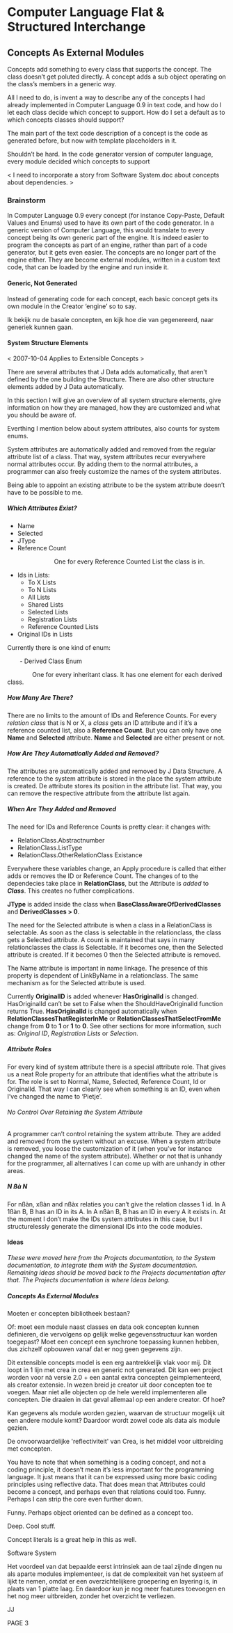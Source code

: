 ﻿Computer Language Flat & Structured Interchange
===============================================

## Concepts As External Modules

Concepts add something to every class that supports the concept. The class doesn’t get poluted directly. A concept adds a sub object operating on the class’s members in a generic way.

All I need to do, is invent a way to describe any of the concepts I had already implemented in Computer Language 0.9 in text code, and how do I let each class decide which concept to support. How do I set a default as to which concepts classes should support?

The main part of the text code description of a concept is the code as generated before, but now with template placeholders in it.

Shouldn’t be hard. In the code generator version of computer language, every module decided which concepts to support

< I need to incorporate a story from Software System.doc about concepts about dependencies. >

### Brainstorm

In Computer Language 0.9 every concept (for instance Copy-Paste, Default Values and Enums) used to have its own part of the code generator. In a generic version of Computer Language, this would translate to every concept being its own generic part of the engine. It is indeed easier to program the concepts as part of an engine, rather than part of a code generator, but it gets even easier. The concepts are no longer part of the engine either. They are become external modules, written in a custom text code, that can be loaded by the engine and run inside it.

#### Generic, Not Generated

Instead of generating code for each concept, each basic concept gets its own module in the Creator ‘engine’ so to say.

Ik bekijk nu de basale concepten, en kijk hoe die van gegenereerd, naar generiek kunnen gaan.

#### System Structure Elements

< 2007-10-04 Applies to Extensible Concepts >

There are several attributes that J Data adds automatically, that aren’t defined by the one building the Structure. There are also other structure elements added by J Data automatically.

In this section I will give an overview of all system structure elements, give information on how they are managed, how they are customized and what you should be aware of.

Everthing I mention below about system attributes, also counts for system enums.

System attributes are automatically added and removed from the regular attribute list of a class. That way, system attributes recur everywhere normal attributes occur. By adding them to the normal attributes, a programmer can also freely customize the names of the system attributes.

Being able to appoint an existing attribute to be the system attribute doesn’t have to be possible to me.

##### Which Attributes Exist?

- Name
- Selected
- JType
- Reference Count

`				`One for every Reference Counted List the class is in.

- Ids in Lists:
  - To X Lists
  - To N Lists
  - All Lists
  - Shared Lists
  - Selected Lists
  - Registration Lists
  - Reference Counted Lists
- Original IDs in Lists

Currently there is one kind of enum:

`    `- Derived Class Enum

`        `One for every inheritant class. It has one element for each derived class.

##### How Many Are There?

There are no limits to the amount of IDs and Reference Counts. For every *relation class* that is N or X, a *class* gets an ID attribute and if it’s a reference counted list, also a **Reference Count**. But you can only have one **Name** and **Selected** attribute. **Name** and **Selected** are either present or not.

##### How Are They Automatically Added and Removed?

The attributes are automatically added and removed by J Data Structure. A reference to the system attribute is stored in the place the system attribute is created. De attribute stores its position in the attribute list. That way, you can remove the respective attribute from the attribute list again.

##### When Are They Added and Removed

The need for IDs and Reference Counts is pretty clear: it changes with:

- RelationClass.Abstractnumber
- RelationClass.ListType
- RelationClass.OtherRelationClass Existance

Everywhere these variables change, an Apply procedure is called that either adds or removes the ID or Reference Count. The changes of to the dependecies take place in **RelationClass**, but the Attribute is *added* to ***Class***. This creates no futher complications.

**JType** is added inside the class when **BaseClassAwareOfDerivedClasses** and **DerivedClasses > 0**.

The need for the Selected attribute is when a class in a RelationClass is selectable. As soon as the class is selectable in the relationclass, the class gets a Selected attribute. A count is maintained that says in many relationclasses the class is Selectable. If it becomes one, then the Selected attribute is created. If it becomes 0 then the Selected attribute is removed.

The Name attribute is important in name linkage. The presence of this property is dependent of LinkByName in a relationclass. The same mechanism as for the Selected attribute is used.

Currently **OriginalID** is added whenever **HasOriginalId** is changed. HasOriginalId can’t be set to False when the ShouldHaveOriginalId  function returns True. **HasOriginalId** is changed automatically when **RelationClassesThatRegisterInMe** or **RelationClassesThatSelectFromMe** change from **0** to **1** or **1** to **0**. See other sections for more information, such as: *Original ID*, *Registration Lists* or *Selection*.

##### Attribute Roles

For every kind of system attribute there is a special attribute role. That gives us a neat Role property for an attribute that identifies what the attribute is for. The role is set to Normal, Name, Selected, Reference Count, Id or OriginalId. That way I can clearly see when something is an ID, even when I’ve changed the name to ‘Pietje’.

###### No Control Over Retaining the System Attribute

A programmer can’t control retaining the system attribute. They are added and removed from the system without an excuse. When a system attribute is removed, you loose the customization of it (when you’ve for instance changed the name of the system attribute). Whether or not that is unhandy for the programmer, all alternatives I can come up with are unhandy in other areas.

##### N ßà N

For nßàn, xßàn and nßàx relaties you can’t give the relation classes 1 id. In A 1ßàn B, B has an ID in its A. In A nßàn B, B has an ID in every A it exists in.  At the moment I don’t make the IDs system attributes in this case, but I structurelessly generate the dimensional IDs into the code modules.

#### Ideas

*These were moved here from the Projects documentation, to the System documentation, to integrate them with the System documentation. Remaining ideas should be moved back to the Projects documentation after that. The Projects documentation is where Ideas belong.*

##### Concepts As External Modules

Moeten er concepten bibliotheek bestaan?

Of: moet een module naast classes en data ook concepten kunnen definieren, die vervolgens op gelijk welke gegevensstructuur kan worden toegepast? Moet een concept een synchrone toepassing kunnen hebben, dus zichzelf opbouwen vanaf dat er nog geen gegevens zijn.

Dit extensible concepts model is een erg aantrekkelijk vlak voor mij. Dit loopt in 1 lijn met crea in crea en generic not generated. Dit kan een project worden voor nà versie 2.0 + een aantal extra concepten geimplementeerd, als creator extensie. In wezen breid je creator uit door concepten toe te voegen. Maar niet alle objecten op de hele wereld implementeren alle concepten. Die draaien in dat geval allemaal op een andere creator. Of hoe?

Kan gegevens als module worden gezien, waarvan de structuur mogelijk uit een andere module komt? Daardoor wordt zowel code als data als module gezien.


De onvoorwaardelijke 'reflectiviteit' van Crea, is het middel voor uitbreiding met concepten.

You have to note that when something is a coding concept, and not a coding principle, it doesn’t mean it’s less important for the programming language. It just means that it can be expressed using more basic coding principles using reflective data.
That does mean that Attributes could become a concept, and perhaps even that relations could too. Funny. Perhaps I can strip the core even further down.

Funny. Perhaps object oriented can be defined as a concept too.

Deep. Cool stuff.

Concept literals is a great help in this as well.

Software System

Het voordeel van dat bepaalde eerst intrinsiek aan de taal zijnde dingen nu als aparte modules implementeer, is dat de complexiteit van het systeem af lijkt te nemen, omdat er een overzichtelijkere groepering en layering is, in plaats van 1 platte laag. En daardoor kun je nog meer features toevoegen en het nog meer uitbreiden, zonder het overzicht te verliezen.

JJ

PAGE  3

